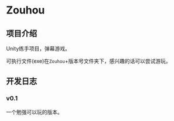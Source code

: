 #  Zouhou

## 项目介绍

Unity练手项目，弹幕游戏。

可执行文件(exe)在`Zouhou`+版本号文件夹下，感兴趣的话可以尝试游玩。

## 开发日志

### v0.1

一个勉强可以玩的版本。